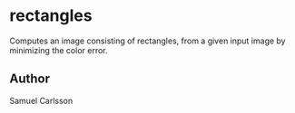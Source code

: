 # rectangles
Computes an image consisting of rectangles, from a given input image by minimizing the color error.

## Author
Samuel Carlsson
